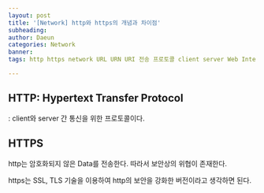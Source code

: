 ```yaml
---
layout: post
title: '[Network] http와 https의 개념과 차이점'
subheading: 
author: Daeun
categories: Network
banner:
tags: http https network URL URN URI 전송 프로토콜 client server Web Internet SSL 인증서

---
```


## HTTP: Hypertext Transfer Protocol
: client와 server 간 통신을 위한 프로토콜이다.


## HTTPS
http는 암호화되지 않은 Data를 전송한다. 따라서 보안상의 위협이 존재한다. 

https는 SSL, TLS 기술을 이용하여 http의 보안을 강화한 버전이라고 생각하면 된다.